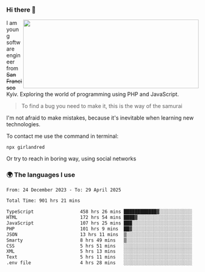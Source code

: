 ### Hi there 👋  

<img align='right' src="https://github-readme-stats.vercel.app/api?username=girlandred&count_private=true&show_icons=true&include_all_commits=true&hide_rank=true&hide_title=true&theme=buefy&card_width=300" width=460 height=180>


I am young software engineer from ~~San Francisco~~ Kyiv. Exploring the world of programming using PHP and JavaScript.


> To find a bug you need to make it, this is the way of the samurai



I'm not afraid to make mistakes, because it's inevitable when learning new technologies.

To contact me use the command in terminal:

```
npx girlandred
```

Or try to reach in boring way, using social networks


### 🌍 The languages I use

<!--START_SECTION:waka-->

```txt
From: 24 December 2023 - To: 29 April 2025

Total Time: 901 hrs 21 mins

TypeScript                 458 hrs 26 mins ████████████▓░░░░░░░░░░░░   50.85 %
HTML                       172 hrs 54 mins ████▓░░░░░░░░░░░░░░░░░░░░   19.18 %
JavaScript                 107 hrs 25 mins ███░░░░░░░░░░░░░░░░░░░░░░   11.92 %
PHP                        101 hrs 9 mins  ██▓░░░░░░░░░░░░░░░░░░░░░░   11.22 %
JSON                       13 hrs 11 mins  ▒░░░░░░░░░░░░░░░░░░░░░░░░   01.46 %
Smarty                     8 hrs 49 mins   ▒░░░░░░░░░░░░░░░░░░░░░░░░   00.98 %
CSS                        5 hrs 51 mins   ░░░░░░░░░░░░░░░░░░░░░░░░░   00.65 %
XML                        5 hrs 13 mins   ░░░░░░░░░░░░░░░░░░░░░░░░░   00.58 %
Text                       5 hrs 11 mins   ░░░░░░░░░░░░░░░░░░░░░░░░░   00.58 %
.env file                  4 hrs 28 mins   ░░░░░░░░░░░░░░░░░░░░░░░░░   00.50 %
```

<!--END_SECTION:waka-->
